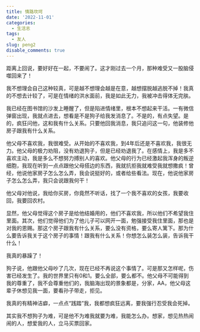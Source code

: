 ```yaml
---
title: 情路坎坷
date: '2022-11-01'
categories:
  - 生活志
tags:
  - 友人
slug: peng2
disable_comments: true
---
```


距离上回说，要好好在一起，不要闹了。这才刚过去一个月，那种难受又一股脑侵噬回来了！

我不想理会自己这种较真，可是越不想理会越是在意，越想摆脱越逃脱不掉！我真的不想去计较了，可是在情绪的洪水面前，我是如此无力，我被冲击得体无完肤。

我已经在图书馆的沙发上睡醒了，但是陷进情绪里，根本不想起来干活。一有微信弹窗出现，我就点进去，想看是不是狗子给我发消息了。不是的，有点失望。是的，疯狂问他，这和我有什么关系。只要他回我消息，我只追问这一句，他装修他房子跟我有什么关系。

他父母不喜欢我，我很难受。从开始的不喜欢我，到4年后还是不喜欢我，我很无力。他父母的极力劝阻，没有劝退狗子，但是已经劝退我了。在感情上，我是多不喜欢主动，我是多么不想努力搏别人的喜欢。他父母的行为已经激起我浑身的叛逆细胞，我现在听到一点点跟他父母搭边的东西，我就抗拒我就难受我就想撒疯！曾经，他说他家房子怎么怎么弄，我会说挺好的，或者给些看法。现在，他说他家房子怎么怎么弄，我只会说跟我何干！

他父母对他说，我给你买房，你竟然不听话，找了一个我不喜欢的女孩，我要收回，我要回农村。

显然，他父母觉得这个房子是给他结婚用的，他们不喜欢我，所以他们不希望我住里面。其次，他们觉得他们为了他儿子可以网开一面，勉强接受我住里面，那也是对我的恩赐。那这个房子跟我有什么关系，要么没有资格，要么寄人篱下。那为什么要告诉我关于这个房子的事情！跟我有什么关系！你想怎么装怎么装，告诉我干什么！

我真的暴躁了！

狗子说，他跟他父母吵了几次，现在已经不再说这个事情了。可是那又怎样呢，伤害已经发生了。我的世界里只有0和1。要么全部，要么都不。他父母不可能得到我的尊重了，我不会尊重他们的，我脑海出现的景象都是，分家，AA，他父母这辈子休想见我一面，要看孙子带走，拒见。

我真的有精神洁癖，一点点“践踏”我，我都想疯狂远离，要我强行忍受我会死掉。

其实我不想狗子为难，可是他不为难我就要为难，我能怎么办。想家，想见热热闹闹的人，想爱我的人，立马买票回家。



